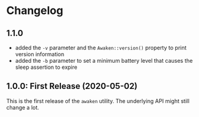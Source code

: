 # Changelog

## 1.1.0
- added the `-v` parameter and the `Awaken::version()` property to print version information
- added the `-b` parameter to set a minimum battery level that causes the sleep assertion to expire

## 1.0.0: First Release (2020-05-02)
This is the first release of the `awaken` utility. The underlying API might still change a lot.
